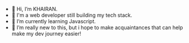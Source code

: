 - 👋 Hi, I’m KHAIRAN.
- 👀 I'm a web developer still building my tech stack. 
- 🌱 I’m currently learning Javascript.
- 💞️ I’m really new to this, but i hope to make acquaintances that can help make my dev journey easier!

<!---
KhairanADiji/KhairanADiji is a ✨ special ✨ repository because its `README.md` (this file) appears on your GitHub profile.
You can click the Preview link to take a look at your changes.
--->
